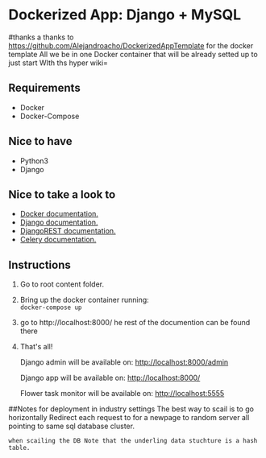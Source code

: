 # Dockerized App: Django + MySQL
#thanks a thanks to https://github.com/Alejandroacho/DockerizedAppTemplate for the docker template
All we be in one Docker container that will be already setted up to just start WIth ths hyper wiki=

## Requirements
  - Docker
  - Docker-Compose

## Nice to have
  - Python3
  - Django

## Nice to take a look to
- [Docker documentation.](https://docs.celeryproject.org/en/stable/index.html#)
- [Django documentation.](https://www.djangoproject.com/)
- [DjangoREST documentation.](https://www.django-rest-framework.org/)
- [Celery documentation.](https://docs.celeryproject.org/)



## Instructions

1. Go to root content folder.
2. Bring up the docker container running:  
    ```docker-compose up```

3. go to http://localhost:8000/ he rest of the documention can be found there
4. That's all!

    Django admin will be available on: [http://localhost:8000/admin](http://localhost:8000/admin)

    Django app will be available on: [http://localhost:8000/](http://localhost:8000/)

    Flower task monitor will be available on: [http://localhost:5555](http://localhost:5555)

##Notes for deployment in industry settings
The best way to scail is to go horizontally
Redirect each request to for a newpage to random server all pointing to same sql database cluster.
    
    when scailing the DB Note that the underling data stuchture is a hash table.






